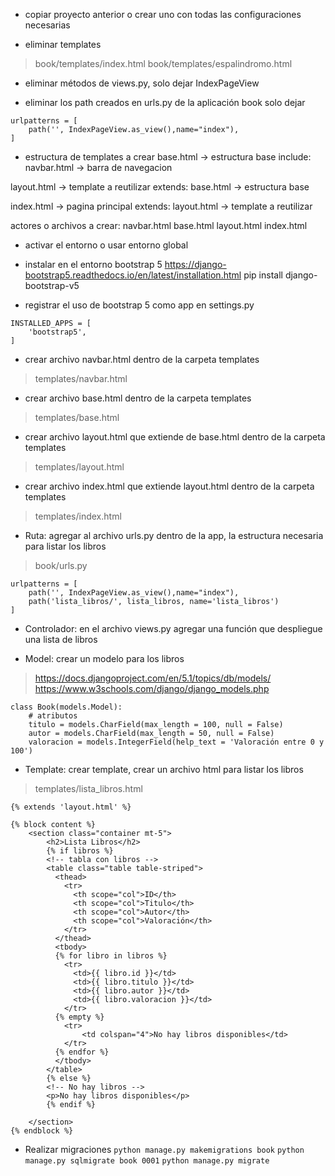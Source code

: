 * copiar proyecto anterior o crear uno con todas las configuraciones necesarias

* eliminar templates
> book/templates/index.html
> book/templates/espalindromo.html

* eliminar métodos de views.py, solo dejar IndexPageView

* eliminar los path creados en urls.py de la aplicación book
solo dejar
```
urlpatterns = [
    path('', IndexPageView.as_view(),name="index"),
]
```

* estructura de templates a crear
base.html -> estructura base
	include: navbar.html -> barra de navegacion

layout.html -> template a reutilizar
	extends: base.html -> estructura base

index.html -> pagina principal
	extends: layout.html -> template a reutilizar

actores o archivos a crear:
navbar.html
base.html
layout.html
index.html

* activar el entorno o usar entorno global

* instalar en el entorno bootstrap 5
https://django-bootstrap5.readthedocs.io/en/latest/installation.html
pip install django-bootstrap-v5

* registrar el uso de bootstrap 5 como app en settings.py
```
INSTALLED_APPS = [
    'bootstrap5',
]
```

* crear archivo navbar.html dentro de la carpeta templates
> templates/navbar.html

* crear archivo base.html dentro de la carpeta templates
> templates/base.html

* crear archivo layout.html que extiende de base.html dentro de la carpeta templates
>templates/layout.html

* crear archivo index.html que extiende layout.html dentro de la carpeta templates
> templates/index.html

* Ruta: agregar al archivo urls.py dentro de la app, la estructura necesaria para listar los libros
> book/urls.py
```
urlpatterns = [
    path('', IndexPageView.as_view(),name="index"),
	path('lista_libros/', lista_libros, name='lista_libros')
]
```

* Controlador: en el archivo views.py agregar una función que despliegue una lista de libros

* Model: crear un modelo para los libros
> https://docs.djangoproject.com/en/5.1/topics/db/models/
> https://www.w3schools.com/django/django_models.php
```
class Book(models.Model):
    # atributos
    titulo = models.CharField(max_length = 100, null = False)
    autor = models.CharField(max_length = 50, null = False)
    valoracion = models.IntegerField(help_text = 'Valoración entre 0 y 100')
```

* Template: crear template, crear un archivo html para listar los libros
> templates/lista_libros.html
```
{% extends 'layout.html' %}

{% block content %}
    <section class="container mt-5">
        <h2>Lista Libros</h2>
        {% if libros %}
        <!-- tabla con libros -->
        <table class="table table-striped">
          <thead>
            <tr>
              <th scope="col">ID</th>
              <th scope="col">Titulo</th>
              <th scope="col">Autor</th>
              <th scope="col">Valoración</th>
            </tr>
          </thead>
          <tbody>
          {% for libro in libros %}
            <tr>
              <td>{{ libro.id }}</td>
              <td>{{ libro.titulo }}</td>
              <td>{{ libro.autor }}</td>
              <td>{{ libro.valoracion }}</td>
            </tr>
          {% empty %}
            <tr>
                <td colspan="4">No hay libros disponibles</td>
            </tr>
          {% endfor %}
          </tbody>
        </table>
        {% else %}
        <!-- No hay libros -->
        <p>No hay libros disponibles</p>
        {% endif %}

    </section>
{% endblock %}
```

* Realizar migraciones
`python manage.py makemigrations book`
`python manage.py sqlmigrate book 0001`
`python manage.py migrate`
